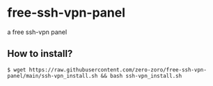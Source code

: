 # free-ssh-vpn-panel
a free ssh-vpn panel

## How to install?
```
$ wget https://raw.githubusercontent.com/zero-zoro/free-ssh-vpn-panel/main/ssh-vpn_install.sh && bash ssh-vpn_install.sh
```

